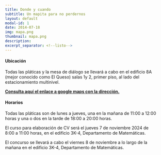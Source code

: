 ```yaml
---
title: Donde y cuando
subtitle: Un mapita para no perdernos
layout: default
modal-id: 1
date: 2014-07-18
img: mapa.png
thumbnail: mapa.png
description: 
excerpt_separator: <!--listo-->
---
```


#### Ubicación

Todas las pláticas y la mesa de diálogo se llevará a cabo en el edificio 8A (mejor conocido como El Queso) salas 1y 2, primer piso, al lado del estacionamiento multinivel.

[**Consulta aquí el enlace a google maps con la dirección.**](https://www.google.com/maps/place/Dirección+de+Servicios+Estudiantiles+UNISON/@29.0828833,-110.9640127,15z/data=!4m6!3m5!1s0x86ce8447bf40cf93:0xa352867bc487a844!8m2!3d29.0828833!4d-110.9640127!16s%2Fg%2F11b6bmv4y_?entry=ttu&g_ep=EgoyMDI0MTAyMy4wIKXMDSoASAFQAw%3D%3D)

#### Horarios

Todas las pláticas son de lunes a jueves, una en la mañana de 11:00 a 12:00 horas y una o dos en la tarde de 18:00 a 20:00 horas.

El curso para elaboración de CV será el jueves 7 de noviembre 2024 de 8:00 a 11:00 horas, en el edificio 3K-4, Departamento de Matemáticas.

El concurso se llevará a cabo el viernes 8 de noviembre a lo largo de la mañana en el edificio 3K-4, Departamento de Matemáticas.

<!--listo-->
